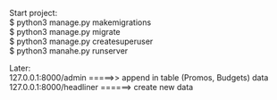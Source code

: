Start project:  
$ python3 manage.py makemigrations        
$ python3 manage.py migrate                 
$ python3 manage.py createsuperuser             
$ python3 manahe.py runserver                         

Later:  
127.0.0.1:8000/admin =====>> append in table (Promos, Budgets) data                     
127.0.0.1:8000/headliner ======> create new data  
